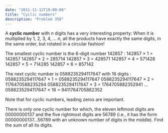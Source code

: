 ```yaml
---
date: "2011-11-12T19:00:00"
title: "Cyclic numbers"
description: "Problem 358"
---
```


<p>A <b>cyclic number</b> with <var>n</var> digits has a very interesting property:
When it is multiplied by 1, 2, 3, 4, ... <var>n</var>, all the products have exactly the same digits, in the same order, but rotated in a circular fashion!
</p>
<p>
The smallest cyclic number is the 6-digit number 142857 :
142857 × 1 = 142857
142857 × 2 = 285714
142857 × 3 = 428571
142857 × 4 = 571428
142857 × 5 = 714285
142857 × 6 = 857142  
</p>
<p>
The next cyclic number is 0588235294117647 with 16 digits :
0588235294117647 × 1 = 0588235294117647
0588235294117647 × 2 = 1176470588235294
0588235294117647 × 3 = 1764705882352941
...
0588235294117647 × 16 = 9411764705882352
</p>
<p>
Note that for cyclic numbers, leading zeros are important.
</p>
<p>
There is only one cyclic number for which, the eleven leftmost digits are 00000000137 and the five rightmost digits are 56789 (i.e., it has the form 00000000137...56789 with an unknown number of digits in the middle). Find the sum of all its digits.
</p>

